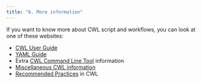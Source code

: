 ```yaml
---
title: "6. More information"
---
```


If you want to know more about CWL script and workflows, you can look at one of these websites:

- [CWL User Guide](http://www.commonwl.org/user_guide/index.html)
- [YAML Guide](http://www.commonwl.org/user_guide/yaml/)
- Extra [CWL Command Line Tool](https://www.commonwl.org/v1.0/CommandLineTool.html#CommandLineTool) information
- [Miscellaneous CWL information](http://www.commonwl.org/user_guide/misc/)
- [Recommended Practices](http://www.commonwl.org/user_guide/rec-practices/) in CWL
